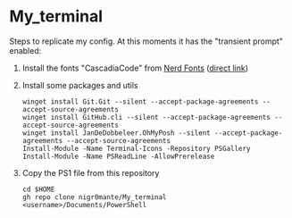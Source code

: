 # My_terminal

Steps to replicate my config. At this moments it has the "transient prompt" enabled:

1. Install the fonts "CascadiaCode" from [Nerd Fonts](https://www.nerdfonts.com/font-downloads) ([direct link](https://github.com/ryanoasis/nerd-fonts/releases/download/v2.1.0/CascadiaCode.zip))

2. Install some packages and utils

    ```winget install Git.Git --silent --accept-package-agreements --accept-source-agreements```<br>
    ```winget install GitHub.cli --silent --accept-package-agreements --accept-source-agreements```<br>
    ```winget install JanDeDobbeleer.OhMyPosh --silent --accept-package-agreements --accept-source-agreements```<br>
    ```Install-Module -Name Terminal-Icons -Repository PSGallery```<br>
    ```Install-Module -Name PSReadLine -AllowPrerelease```

3. Copy the PS1 file from this repository

    ```cd $HOME```<br>
    ```gh repo clone nigr0mante/My_terminal <username>/Documents/PowerShell```
    
